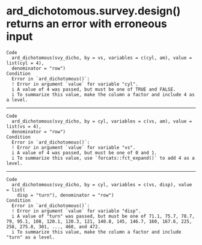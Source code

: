 # ard_dichotomous.survey.design() returns an error with erroneous input

    Code
      ard_dichotomous(svy_dicho, by = vs, variables = c(cyl, am), value = list(cyl = 4),
      denominator = "row")
    Condition
      Error in `ard_dichotomous()`:
      ! Error in argument `value` for variable "cyl".
      i A value of 4 was passed, but must be one of TRUE and FALSE.
      i To summarize this value, make the column a factor and include 4 as a level.

---

    Code
      ard_dichotomous(svy_dicho, by = cyl, variables = c(vs, am), value = list(vs = 4),
      denominator = "row")
    Condition
      Error in `ard_dichotomous()`:
      ! Error in argument `value` for variable "vs".
      i A value of 4 was passed, but must be one of 0 and 1.
      i To summarize this value, use `forcats::fct_expand()` to add 4 as a level.

---

    Code
      ard_dichotomous(svy_dicho, by = cyl, variables = c(vs, disp), value = list(
        disp = "turn"), denominator = "row")
    Condition
      Error in `ard_dichotomous()`:
      ! Error in argument `value` for variable "disp".
      i A value of "turn" was passed, but must be one of 71.1, 75.7, 78.7, 79, 95.1, 108, 120.1, 120.3, 121, 140.8, 145, 146.7, 160, 167.6, 225, 258, 275.8, 301, ..., 460, and 472.
      i To summarize this value, make the column a factor and include "turn" as a level.

